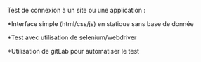 Test de connexion à un site ou une application : 

*Interface simple (html/css/js) en statique sans base de donnée

*Test avec utilisation de selenium/webdriver

*Utilisation de gitLab pour automatiser le test


